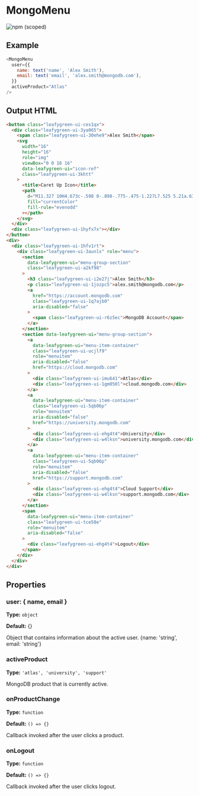 # MongoMenu

![npm (scoped)](https://img.shields.io/npm/v/@leafygreen-ui/sso-menu.svg)

## Example

```js
<MongoMenu
  user={{
    name: text('name', 'Alex Smith'),
    email: text('email', 'alex.smith@mongodb.com'),
  }}
  activeProduct="Atlas"
/>
```

## Output HTML

```html
<button class="leafygreen-ui-ces1qx">
  <div class="leafygreen-ui-3ya065">
    <span class="leafygreen-ui-30ehe9">Alex Smith</span>
    <svg
      width="16"
      height="16"
      role="img"
      viewBox="0 0 16 16"
      data-leafygreen-ui="icon-ref"
      class="leafygreen-ui-3khtt"
    >
      <title>Caret Up Icon</title>
      <path
        d="M11.327 10H4.673c-.598 0-.898-.775-.475-1.227L7.525 5.21a.638.638 0 01.948 0l3.33 3.562c.422.452.122 1.227-.476 1.227z"
        fill="currentColor"
        fill-rule="evenodd"
      ></path>
    </svg>
  </div>
  <div class="leafygreen-ui-1hyfx7x"></div>
</button>
<div>
  <div class="leafygreen-ui-1hfv1rt">
    <div class="leafygreen-ui-3aunlx" role="menu">
      <section
        data-leafygreen-ui="menu-group-section"
        class="leafygreen-ui-a2kf98"
      >
        <h3 class="leafygreen-ui-i2e27j">Alex Smith</h3>
        <p class="leafygreen-ui-1jozpc5">alex.smith@mongodb.com</p>
        <a
          href="https://account.mongodb.com"
          class="leafygreen-ui-1q7ajb0"
          aria-disabled="false"
        >
          <span class="leafygreen-ui-r6z5ec">MongoDB Account</span>
        </a>
      </section>
      <section data-leafygreen-ui="menu-group-section">
        <a
          data-leafygreen-ui="menu-item-container"
          class="leafygreen-ui-ucjlf9"
          role="menuitem"
          aria-disabled="false"
          href="https://cloud.mongodb.com"
        >
          <div class="leafygreen-ui-imu641">Atlas</div>
          <div class="leafygreen-ui-1gm050l">cloud.mongodb.com</div>
        </a>
        <a
          data-leafygreen-ui="menu-item-container"
          class="leafygreen-ui-5qb06p"
          role="menuitem"
          aria-disabled="false"
          href="https://university.mongodb.com"
        >
          <div class="leafygreen-ui-ehg4t4">University</div>
          <div class="leafygreen-ui-w4lksn">university.mongodb.com</div>
        </a>
        <a
          data-leafygreen-ui="menu-item-container"
          class="leafygreen-ui-5qb06p"
          role="menuitem"
          aria-disabled="false"
          href="https://support.mongodb.com"
        >
          <div class="leafygreen-ui-ehg4t4">Cloud Support</div>
          <div class="leafygreen-ui-w4lksn">support.mongodb.com</div>
        </a>
      </section>
      <span
        data-leafygreen-ui="menu-item-container"
        class="leafygreen-ui-tce50e"
        role="menuitem"
        aria-disabled="false"
      >
        <div class="leafygreen-ui-ehg4t4">Logout</div>
      </span>
    </div>
  </div>
</div>
```

## Properties

### user: { name, email }

**Type:** `object`

**Default:** {}

Object that contains information about the active user. {name: 'string', email: 'string'}

### activeProduct

**Type:** `'atlas', 'university', 'support'`

MongoDB product that is currently active.

### onProductChange

**Type:** `function`

**Default:** `() => {}`

Callback invoked after the user clicks a product.

### onLogout

**Type:** `function`

**Default:** `() => {}`

Callback invoked after the user clicks logout.

